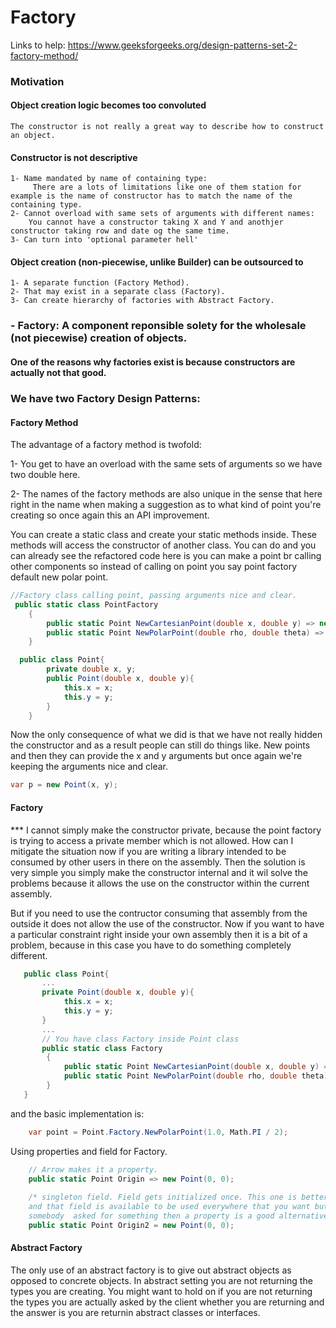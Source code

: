 # Factory

Links to help: https://www.geeksforgeeks.org/design-patterns-set-2-factory-method/


### Motivation
#### Object creation logic becomes too convoluted
    The constructor is not really a great way to describe how to construct an object.  
#### Constructor is not descriptive
    1- Name mandated by name of containing type:
         There are a lots of limitations like one of them station for example is the name of constructor has to match the name of the containing type.
    2- Cannot overload with same sets of arguments with different names:
        You cannot have a constructor taking X and Y and anothjer constructor taking row and date og the same time.
    3- Can turn into 'optional parameter hell'
#### Object creation (non-piecewise, unlike Builder) can be outsourced to
    1- A separate function (Factory Method).
    2- That may exist in a separate class (Factory).
    3- Can create hierarchy of factories with Abstract Factory.

### - Factory: A component reponsible solety for the wholesale (not piecewise) creation of objects.
#### One of the reasons why factories exist is because constructors are actually not that good.

### We have two Factory Design Patterns:
#### Factory Method
The advantage of a factory method is twofold:

  1- You get to have an overload with the same sets of arguments so we have two double here.
    
  2- The names of the factory methods are also unique in the sense that here right in the name when making a suggestion as to what kind of point you're creating so once again this an API improvement.

You can create a static class and create your static methods inside. These methods will access the constructor of another class. You can do and you can already see the refactored code here is you can make a point br calling other components so instead of calling on point you say point factory default new polar point.
```c#
//Factory class calling point, passing arguments nice and clear.
 public static class PointFactory
    {
        public static Point NewCartesianPoint(double x, double y) => new Point(x, y);
        public static Point NewPolarPoint(double rho, double theta) => new Point(rho * Math.Cos(theta), rho * Math.Sin(theta));
    }

  public class Point{
        private double x, y;
        public Point(double x, double y){
            this.x = x;
            this.y = y;
        }
    }

```
Now the only consequence of what we did is that we have not really hidden  the constructor and as a result people can still do things like. New points and then they can provide the x and y arguments but once again we're keeping the arguments nice and clear.
```c#
var p = new Point(x, y);
```

#### Factory
*** I cannot simply make the constructor private, because the point factory is trying to access a private member which is not allowed. How can I mitigate the situation now if you are writing a library intended to be consumed by other users in there on the assembly. Then the solution is very simple you simply make the constructor internal and it wil solve the problems because it allows the use on the constructor within the current assembly.

But if you need to use the contructor consuming that assembly from the outside it does not allow the use of the constructor.
Now if you want to have a particular constraint right inside your own assembly then it is a bit of a problem, because in this case you have to do something completely different.

```c#
   public class Point{
       ...
       private Point(double x, double y){
            this.x = x;
            this.y = y;
       }
       ...
       // You have class Factory inside Point class
       public static class Factory
        {
            public static Point NewCartesianPoint(double x, double y) => new Point(x, y);
            public static Point NewPolarPoint(double rho, double theta) => new Point(rho * Math.Cos(theta), rho * Math.Sin(theta));
        }
   }
```

and the basic implementation is:
```c#
    var point = Point.Factory.NewPolarPoint(1.0, Math.PI / 2);
```


Using properties and field for Factory.
```c#
    // Arrow makes it a property.
    public static Point Origin => new Point(0, 0); 
    
    /* singleton field. Field gets initialized once. This one is better because you just initialize a static field once 
    and that field is available to be used everywhere that you want but if you do need  to instantiate a new object anytime
    somebody  asked for something then a property is a good alternative to a factory method.*/
    public static Point Origin2 = new Point(0, 0);
```

#### Abstract Factory
The only use of an abstract factory is to give out abstract objects as opposed to concrete objects.
In abstract setting you are not returning the types you are creating. You might want to hold on if you are not returning the types you are actually asked by the client whether you are returning and the answer is you are returnin abstract classes or interfaces.
